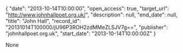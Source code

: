 {
  "date": "2013-10-14T10:00:00", 
  "open_access": true, 
  "target_url": "http://www.johnhallpoet.org.uk/", 
  "description": null, 
  "end_date": null, 
  "title": "John Hall", 
  "record_id": "20131014T100000/jU96P3ROH2zdMMeZLSJV7g==", 
  "publisher": "johnhallpoet.org.uk", 
  "start_date": "2013-10-14T10:00:00Z"
}

None